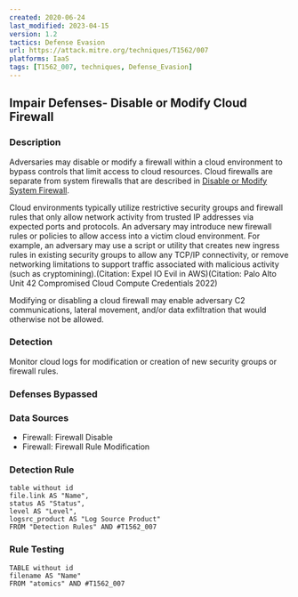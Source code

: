 ```yaml
---
created: 2020-06-24
last_modified: 2023-04-15
version: 1.2
tactics: Defense Evasion
url: https://attack.mitre.org/techniques/T1562/007
platforms: IaaS
tags: [T1562_007, techniques, Defense_Evasion]
---
```


## Impair Defenses- Disable or Modify Cloud Firewall

### Description

Adversaries may disable or modify a firewall within a cloud environment to bypass controls that limit access to cloud resources. Cloud firewalls are separate from system firewalls that are described in [Disable or Modify System Firewall](https://attack.mitre.org/techniques/T1562/004). 

Cloud environments typically utilize restrictive security groups and firewall rules that only allow network activity from trusted IP addresses via expected ports and protocols. An adversary may introduce new firewall rules or policies to allow access into a victim cloud environment. For example, an adversary may use a script or utility that creates new ingress rules in existing security groups to allow any TCP/IP connectivity, or remove networking limitations to support traffic associated with malicious activity (such as cryptomining).(Citation: Expel IO Evil in AWS)(Citation: Palo Alto Unit 42 Compromised Cloud Compute Credentials 2022)

Modifying or disabling a cloud firewall may enable adversary C2 communications, lateral movement, and/or data exfiltration that would otherwise not be allowed.

### Detection

Monitor cloud logs for modification or creation of new security groups or firewall rules.

### Defenses Bypassed



### Data Sources

  - Firewall: Firewall Disable
  -  Firewall: Firewall Rule Modification
### Detection Rule

```dataview
table without id
file.link AS "Name",
status AS "Status",
level AS "Level",
logsrc_product AS "Log Source Product"
FROM "Detection Rules" AND #T1562_007
```

### Rule Testing

```dataview
TABLE without id
filename AS "Name"
FROM "atomics" AND #T1562_007
```
